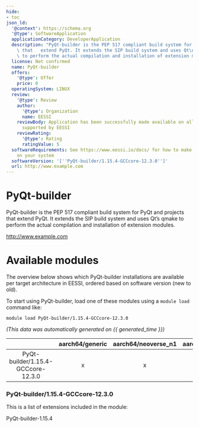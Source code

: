 ```yaml
---
hide:
- toc
json_ld:
  '@context': https://schema.org
  '@type': SoftwareApplication
  applicationCategory: DeveloperApplication
  description: "PyQt-builder is the PEP 517 compliant build system for PyQt and projects\
    \ that   extend PyQt. It extends the SIP build system and uses Qt\u2019s qmake\
    \ to perform the actual compilation and installation of extension modules."
  license: Not confirmed
  name: PyQt-builder
  offers:
    '@type': Offer
    price: 0
  operatingSystem: LINUX
  review:
    '@type': Review
    author:
      '@type': Organization
      name: EESSI
    reviewBody: Application has been successfully made available on all architectures
      supported by EESSI
    reviewRating:
      '@type': Rating
      ratingValue: 5
  softwareRequirements: See https://www.eessi.io/docs/ for how to make EESSI available
    on your system
  softwareVersion: '[''PyQt-builder/1.15.4-GCCcore-12.3.0'']'
  url: http://www.example.com
---
```


PyQt-builder
============


PyQt-builder is the PEP 517 compliant build system for PyQt and projects that   extend PyQt. It extends the SIP build system and uses Qt’s qmake to perform the actual compilation and installation of extension modules.

http://www.example.com
# Available modules


The overview below shows which PyQt-builder installations are available per target architecture in EESSI, ordered based on software version (new to old).

To start using PyQt-builder, load one of these modules using a `module load` command like:

```shell
module load PyQt-builder/1.15.4-GCCcore-12.3.0
```

*(This data was automatically generated on {{ generated_time }})*  

| |aarch64/generic|aarch64/neoverse_n1|aarch64/neoverse_v1|x86_64/generic|x86_64/amd/zen2|x86_64/amd/zen3|x86_64/amd/zen4|x86_64/intel/haswell|x86_64/intel/sapphirerapids|x86_64/intel/skylake_avx512|
| :---: | :---: | :---: | :---: | :---: | :---: | :---: | :---: | :---: | :---: | :---: |
|PyQt-builder/1.15.4-GCCcore-12.3.0|x|x|x|x|x|x|x|x|x|x|


### PyQt-builder/1.15.4-GCCcore-12.3.0

This is a list of extensions included in the module:

PyQt-builder-1.15.4